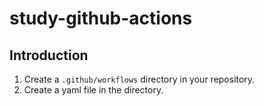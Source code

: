 # study-github-actions

## Introduction

1. Create a `.github/workflows` directory in your repository.
2. Create a yaml file in the directory.
